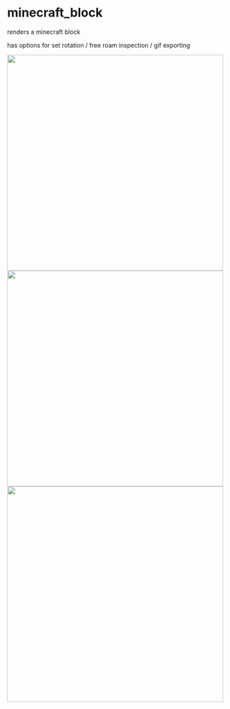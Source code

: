 # minecraft_block

renders a minecraft block

has options for set rotation / free roam inspection / gif exporting

<img src="gifs/xyRotation.gif" width="500" height="500" />
<img src="gifs/yRotation.gif" width="500" height="500" />
<img src="gifs/xRotation.gif" width="500" height="500" />